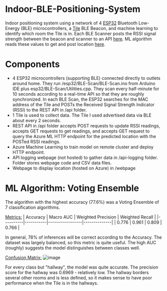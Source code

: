 # Indoor-BLE-Positioning-System
Indoor positioning system using a network of 4 [ESP32](https://www.amazon.com/ESP32-WROOM-32-Development-ESP-32S-Bluetooth-Arduino/dp/B084KWNMM4) Bluetooth Low-Energy (BLE) microcontrollers, a [Tile](https://www.thetileapp.com/en-us/) BLE Beacon, and machine learning to identify which room the Tile is in. Each BLE Scanner posts the RSSI signal strength between the beacon and scanner to an API [here](https://ble-network-api.azurewebsites.net/). ML algorithm reads these values to get and post location [here](https://ble-network-location.azurewebsites.net/).

# Components
- 4 ESP32 microcontrollers (supporting BLE) connected directly to outlets around home. They run /esp32/BLE-Scan/BLE-Scan.ino from Arduino IDE plus esp32/BLE-Scan/Utilities.cpp. They scan every half-minute for 10 seconds according to a real-time API so that they are roughly synchronized. In each BLE Scan, the ESP32 searches for the MAC address of the Tile and POSTs the Received Signal Strength Indicator (RSSI) to the REST API in /api folder.  
- 1 Tile is used to collect data. The Tile I used advertised data via BLE about every 2 seconds.
- REST API in /api folder accepts POST requests to update RSSI readings, accepts GET requests to get readings, and accepts GET request to query the Azure ML HTTP endpoint for the predicted location with the POSTed RSSI readings.
- Azure Machine Learning to train model on remote cluster and deploy HTTP endpoint.
- API logging webpage (not hosted) to gather data in /api-logging folder. Folder stores webpage code and CSV data files.
- Webpage to display location (hosted on Azure) in /webpage

# ML Algorithm: Voting Ensemble
The algorithm with the highest accuracy (77.6%) was a Voting Ensemble of 7 classification algorithms. 

<ins>Metrics:</ins>
| Accuracy | Macro AUC | Weighted Precision | Weighted Recall | 
|----------|-----------|-----------------|--------------|
| 0.776    | 0.961     | 0.809           | 0.766        | 

In general, 78% of inferences will be correct according to the Accuracy. The dataset was largely balanced, so this metric is quite useful. The high AUC (roughly) suggests the model distinguishes between classes well.

<ins>Confusion Matrix:</ins>
![image](https://user-images.githubusercontent.com/23445218/123035006-761ffa00-d39f-11eb-9ca4-461388f0333c.png)

For every class but "hallway", the model was quite accurate. The precision score for the hallway was 0.6969 - relatively low. The hallway borders several other rooms and is less defined, so it makes sense to have poor performance when the Tile is in the hallways.
